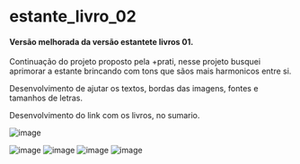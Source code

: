 # estante_livro_02

#### Versão melhorada da versão estantete livros 01.

Continuação do projeto proposto pela +prati, nesse projeto busquei aprimorar a estante brincando com tons que sãos mais harmonicos entre si. 

Desenvolvimento de ajutar os textos, bordas das imagens, fontes e tamanhos de letras.

Desenvolvimento do link com os livros, no sumario. 


![image](https://user-images.githubusercontent.com/109157882/205470497-650effa9-4220-43c3-b218-2d29633a0bae.png)

![image](https://user-images.githubusercontent.com/109157882/205470515-5edd0e81-02da-40e7-94f7-2e40083277ed.png)
![image](https://user-images.githubusercontent.com/109157882/205470522-045afe2a-45a9-49e2-8eb5-ab0aa44898e5.png)
![image](https://user-images.githubusercontent.com/109157882/205470528-4af47ade-a0f2-4f7d-8e67-5cdb87a47e67.png)
![image](https://user-images.githubusercontent.com/109157882/205470531-9abfc98d-8310-40fb-bb28-9edbc34bb5b5.png)

